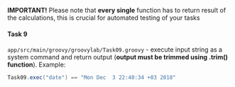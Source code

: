 **IMPORTANT!** Please note that **every single** function has to return result
of the calculations, this is crucial for automated testing of your tasks

#### Task 9
`app/src/main/groovy/groovylab/Task09.groovy` - execute input string as a system command and return output
(**output must be trimmed using .trim() function**). Example:
```groovy
Task09.exec("date") == "Mon Dec  3 22:40:34 +03 2018"
```